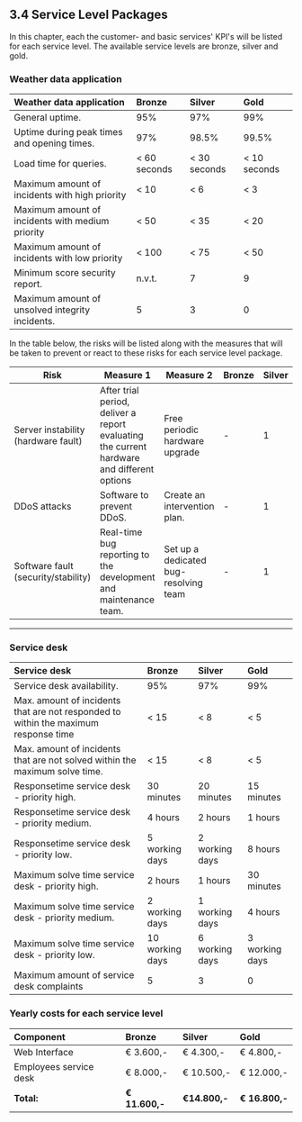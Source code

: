 ## 3.4 Service Level Packages

In this chapter, each the customer- and basic services' KPI's will be listed for each service level. The available service levels are bronze, silver and gold.

### Weather data application

| Weather data application                         | Bronze       | Silver       | Gold         |
| :-----------                                     | :----        | :-----       | :---         |
| General uptime.                                  | 95%          | 97%          | 99%          |
| Uptime during peak times and opening times.      | 97%          | 98.5%        | 99.5%        |
| Load time for queries.                           | < 60 seconds | < 30 seconds | < 10 seconds |
| Maximum amount of incidents with high priority   | < 10         | < 6          | < 3          |
| Maximum amount of incidents with medium priority | < 50         | < 35         | < 20         |
| Maximum amount of incidents with low priority    | < 100        | < 75         | < 50         |
| Minimum score security report.                   | n.v.t.       | 7            | 9            |
| Maximum amount of unsolved integrity incidents.  | 5            | 3            | 0            |

In the table below, the risks will be listed along with the measures that will be taken to prevent or react to these risks for each service level package.

| Risk                                | Measure 1                                                                                  | Measure 2                             | Bronze | Silver | Gold  |
| ---                                 | ---                                                                                        | ---                                   | ---    | ---    | ---   |
| Server instability (hardware fault) | After trial period, deliver a report evaluating the current hardware and different options | Free periodic hardware upgrade        | -      | 1      | 1 & 2 |
| DDoS attacks                        | Software to prevent DDoS.                                                                  | Create an intervention plan.          | -      | 1      | 1 & 2 |
| Software fault (security/stability) | Real-time bug reporting to the development and maintenance team.                           | Set up a dedicated bug-resolving team | -      | 1      | 1 & 2 |

---

### Service desk

| Service desk                                                                         | Bronze          | Silver         | Gold           |
| :----------                                                                         | :----           | :-----         | :---           |
| Service desk availability.                                                           | 95%             | 97%            | 99%            |
| Max. amount of incidents that are not responded to within the maximum response time | < 15            | < 8            | < 5            |
| Max. amount of incidents that are not solved within the maximum solve time.         | < 15            | < 8            | < 5            |
| Responsetime service desk - priority high.                                           | 30 minutes      | 20 minutes     | 15 minutes     |
| Responsetime service desk - priority medium.                                         | 4 hours         | 2 hours        | 1 hours        |
| Responsetime service desk - priority low.                                            | 5 working days  | 2 working days | 8 hours        |
| Maximum solve time service desk - priority high.                                     | 2 hours         | 1 hours        | 30 minutes     |
| Maximum solve time service desk - priority medium.                                   | 2 working days  | 1 working days | 4 hours        |
| Maximum solve time service desk - priority low.                                      | 10 working days | 6 working days | 3 working days |
| Maximum amount of service desk complaints                                           | 5               | 3              | 0              |

### Yearly costs for each service level

| Component                                      | Bronze         | Silver        | Gold           |
| :---                                           | :-----         | :-----        | :---           |
| Web Interface                                  | € 3.600,-      | € 4.300,-     | € 4.800,-      |
| Employees service desk                          | € 8.000,-      | € 10.500,-    | € 12.000,-     |
| <div style="te-t-align:right">__Total:__</div> | __€ 11.600,-__ | __€14.800,-__ | __€ 16.800,-__ |

